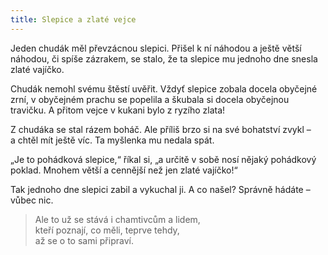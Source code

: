 ```yaml
---
title: Slepice a zlaté vejce
---
```


  

Jeden chudák měl převzácnou slepici. Přišel k ní náhodou a ještě větší náhodou, či spíše zázrakem, se stalo, že ta slepice mu jednoho dne snesla zlaté vajíčko.

Chudák nemohl svému štěstí uvěřit. Vždyť slepice zobala docela obyčejné zrní, v obyčejném prachu se popelila a škubala si docela obyčejnou travičku. A přitom vejce v kukani bylo z ryzího zlata!

Z chudáka se stal rázem boháč. Ale příliš brzo si na své bohatství zvykl – a chtěl mít ještě víc. Ta myšlenka mu nedala spát.

„Je to pohádková slepice,“ říkal si, „a určitě v sobě nosí nějaký pohádkový poklad. Mnohem větší a cennější než jen zlaté vajíčko!“

Tak jednoho dne slepici zabil a vykuchal ji. A co našel? Správně hádáte – vůbec nic.

> Ale to už se stává i chamtivcům a lidem,  
> kteří poznají, co měli, teprve tehdy,  
> až se o to sami připraví.
